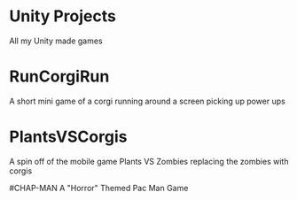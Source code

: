 # Unity Projects
 All my Unity made games

# RunCorgiRun
A short mini game of a corgi running around a screen picking up power ups

# PlantsVSCorgis
A spin off of the mobile game Plants VS Zombies replacing the zombies with corgis

#CHAP-MAN
A "Horror" Themed Pac Man Game
